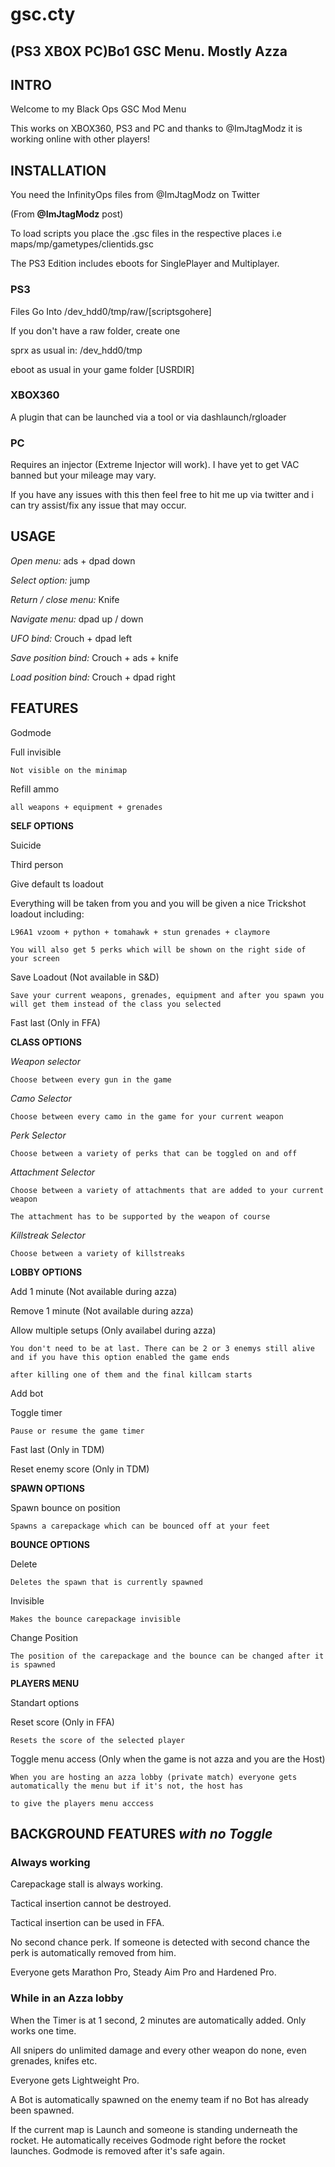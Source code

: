 # gsc.cty
## **(PS3 XBOX PC)Bo1 GSC Menu. Mostly Azza**

## INTRO


Welcome to my Black Ops GSC Mod Menu

This works on XBOX360, PS3 and PC and thanks to @ImJtagModz it is working online with other players!


## INSTALLATION


You need the InfinityOps files from @ImJtagModz on Twitter

(From **@ImJtagModz** post)

To load scripts you place the .gsc files in the respective places i.e maps/mp/gametypes/clientids.gsc

The PS3 Edition includes eboots for SinglePlayer and Multiplayer.


### PS3


Files Go Into /dev_hdd0/tmp/raw/[scriptsgohere]

If you don't have a raw folder, create one

sprx as usual in: /dev_hdd0/tmp

eboot as usual in your game folder [USRDIR]


### XBOX360


A plugin that can be launched via a tool or via dashlaunch/rgloader


### PC

Requires an injector (Extreme Injector will work). I have yet to get VAC banned but your mileage may vary.

If you have any issues with this then feel free to hit me up via twitter and i can try assist/fix any issue that may occur.



## USAGE


*Open menu:* ads + dpad down

*Select option:* jump

*Return / close menu:* Knife

*Navigate menu:* dpad up / down

*UFO bind:* Crouch + dpad left

*Save position bind:* Crouch + ads + knife

*Load position bind:* Crouch + dpad right



## FEATURES


Godmode

Full invisible

    Not visible on the minimap
  
Refill ammo 

    all weapons + equipment + grenades
  
  
**SELF OPTIONS**

Suicide

Third person

Give default ts loadout

  Everything will be taken from you and you will be given a nice Trickshot loadout including:
  
    L96A1 vzoom + python + tomahawk + stun grenades + claymore
    
    You will also get 5 perks which will be shown on the right side of your screen
    
Save Loadout (Not available in S&D)

    Save your current weapons, grenades, equipment and after you spawn you will get them instead of the class you selected
  
Fast last (Only in FFA)


**CLASS OPTIONS**


*Weapon selector*

    Choose between every gun in the game
  
*Camo Selector*


    Choose between every camo in the game for your current weapon
  
*Perk Selector*


    Choose between a variety of perks that can be toggled on and off
  
*Attachment Selector*


    Choose between a variety of attachments that are added to your current weapon
  
    The attachment has to be supported by the weapon of course
  
*Killstreak Selector*


    Choose between a variety of killstreaks
  
  
**LOBBY OPTIONS**


Add 1 minute (Not available during azza)

Remove 1 minute (Not available during azza)

Allow multiple setups (Only availabel during azza)

    You don't need to be at last. There can be 2 or 3 enemys still alive and if you have this option enabled the game ends
  
    after killing one of them and the final killcam starts
  
Add bot

Toggle timer

    Pause or resume the game timer
  
Fast last (Only in TDM)

Reset enemy score (Only in TDM)


**SPAWN OPTIONS**


Spawn bounce on position

    Spawns a carepackage which can be bounced off at your feet
  

**BOUNCE OPTIONS**


Delete

    Deletes the spawn that is currently spawned
  
Invisible

    Makes the bounce carepackage invisible
  
Change Position

    The position of the carepackage and the bounce can be changed after it is spawned
  
  
**PLAYERS MENU**


Standart options

Reset score (Only in FFA)

    Resets the score of the selected player
  
Toggle menu access (Only when the game is not azza and you are the Host)

    When you are hosting an azza lobby (private match) everyone gets automatically the menu but if it's not, the host has
  
    to give the players menu acccess
  
  
## BACKGROUND FEATURES _with no Toggle_


### Always working

Carepackage stall is always working.

Tactical insertion cannot be destroyed.

Tactical insertion can be used in FFA.

No second chance perk. If someone is detected with second chance the perk is automatically removed from him.

Everyone gets Marathon Pro, Steady Aim Pro and Hardened Pro.

### While in an Azza lobby

When the Timer is at 1 second, 2 minutes are automatically added. Only works one time.

All snipers do unlimited damage and every other weapon do none, even grenades, knifes etc.

Everyone gets Lightweight Pro.

A Bot is automatically spawned on the enemy team if no Bot has already been spawned.

If the current map is Launch and someone is standing underneath the rocket. He automatically receives Godmode right before the rocket launches. 
Godmode is removed after it's safe again.



